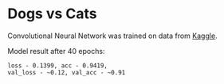 # Dogs vs Cats
Convolutional Neural Network was trained on data from [Kaggle](https://www.kaggle.com/c/dogs-vs-cats-redux-kernels-edition/data).

Model result after 40 epochs:
```
loss - 0.1399, acc - 0.9419,
val_loss - ~0.12, val_acc - ~0.91
```


